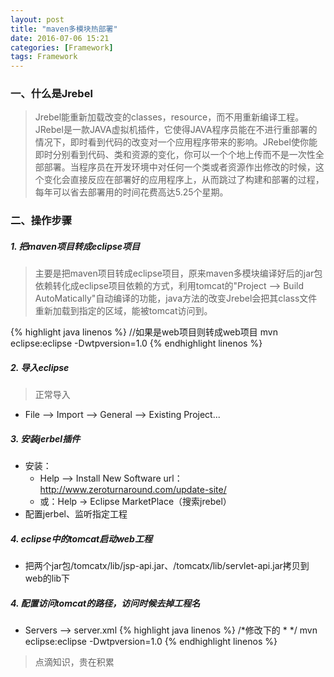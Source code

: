 ```yaml
---
layout: post
title: "maven多模块热部署"
date: 2016-07-06 15:21
categories: [Framework]
tags: Framework
---
```


### 一、什么是Jrebel
> Jrebel能重新加载改变的classes，resource，而不用重新编译工程。JRebel是一款JAVA虚拟机插件，它使得JAVA程序员能在不进行重部署的情况下，即时看到代码的改变对一个应用程序带来的影响。JRebel使你能即时分别看到代码、类和资源的变化，你可以一个个地上传而不是一次性全部部署。当程序员在开发环境中对任何一个类或者资源作出修改的时候，这个变化会直接反应在部署好的应用程序上，从而跳过了构建和部署的过程，每年可以省去部署用的时间花费高达5.25个星期。

### 二、操作步骤

##### 1. 把maven项目转成eclipse项目

> 主要是把maven项目转成eclipse项目，原来maven多模块编译好后的jar包依赖转化成eclipse项目依赖的方式，利用tomcat的"Project --> Build AutoMatically"自动编译的功能，java方法的改变Jrebel会把其class文件重新加载到指定的区域，能被tomcat访问到。

{% highlight java linenos %}
//如果是web项目则转成web项目
mvn eclipse:eclipse -Dwtpversion=1.0
{% endhighlight linenos %}

##### 2. 导入eclipse

> 正常导入

- File --> Import --> General --> Existing Project...

##### 3. 安装jerbel插件

- 安装：
	- Help --> Install New Software
	url：http://www.zeroturnaround.com/update-site/
    - 或：Help -> Eclipse MarketPlace（搜索jrebel）
- 配置jerbel、监听指定工程

##### 4. eclipse中的tomcat启动web工程

- 把两个jar包/tomcatx/lib/jsp-api.jar、/tomcatx/lib/servlet-api.jar拷贝到web的lib下

##### 4. 配置访问tomcat的路径，访问时候去掉工程名

- Servers --> server.xml
{% highlight java linenos %}
/*修改<Host>下的<context>
 *<Context docBase="proshot-web" path="/proshot-web" reloadable="true" source="org.eclipse.jst.jee.server:proshot-web"/></Host>
 */
 <Context docBase="proshot-web" path="" reloadable="true" source="org.eclipse.jst.jee.server:proshot-web"/></Host>
mvn eclipse:eclipse -Dwtpversion=1.0
{% endhighlight linenos %}

> 点滴知识，贵在积累